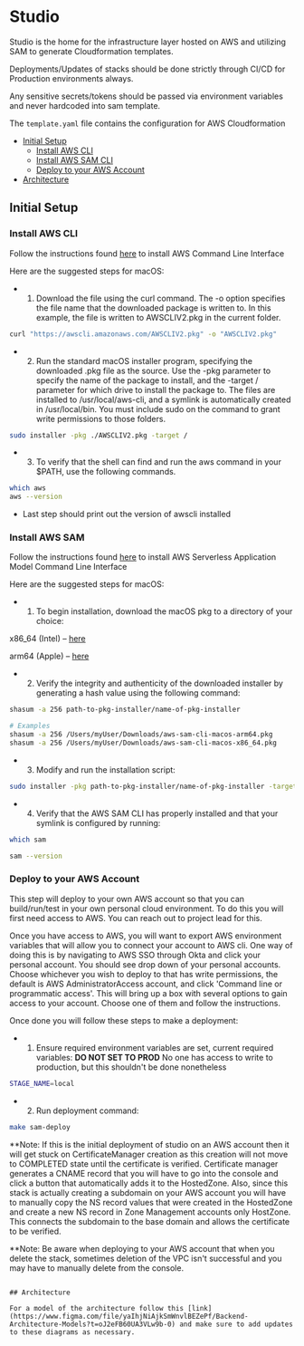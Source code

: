 # Studio

Studio is the home for the infrastructure layer hosted on AWS and utilizing SAM to generate Cloudformation templates.

Deployments/Updates of stacks should be done strictly through CI/CD for Production environments always.

Any sensitive secrets/tokens should be passed via environment variables and never hardcoded into sam template.


The `template.yaml` file contains the configuration for AWS Cloudformation

- [Initial Setup](#initial-setup)
    - [Install AWS CLI](#install-aws-cli)
    - [Install AWS SAM CLI](#install-aws-sam-cli)
    - [Deploy to your AWS Account](#deploy-to-your-aws-account)
- [Architecture](#architecture)

## Initial Setup

### Install AWS CLI

Follow the instructions found [here](https://docs.aws.amazon.com/cli/latest/userguide/getting-started-install.html) to install AWS Command Line Interface

Here are the suggested steps for macOS:

- 1. Download the file using the curl command. The -o option specifies the file name that the downloaded package is written to. In this example, the file is written to AWSCLIV2.pkg in the current folder. 
```bash
curl "https://awscli.amazonaws.com/AWSCLIV2.pkg" -o "AWSCLIV2.pkg"
```
- 2. Run the standard macOS installer program, specifying the downloaded .pkg file as the source. Use the -pkg parameter to specify the name of the package to install, and the -target / parameter for which drive to install the package to. The files are installed to /usr/local/aws-cli, and a symlink is automatically created in /usr/local/bin. You must include sudo on the command to grant write permissions to those folders.
```bash
sudo installer -pkg ./AWSCLIV2.pkg -target /
```
- 3. To verify that the shell can find and run the aws command in your $PATH, use the following commands.
```bash
which aws
aws --version
```
- Last step should print out the version of awscli installed


### Install AWS SAM

Follow the instructions found [here](https://docs.aws.amazon.com/serverless-application-model/latest/developerguide/install-sam-cli.html) to install AWS Serverless Application Model Command Line Interface

Here are the suggested steps for macOS:

- 1. To begin installation, download the macOS pkg to a directory of your choice:

x86_64 (Intel) – [here](https://github.com/aws/aws-sam-cli/releases/latest/download/aws-sam-cli-macos-x86_64.pkg)

arm64 (Apple) – [here](https://github.com/aws/aws-sam-cli/releases/latest/download/aws-sam-cli-macos-arm64.pkg)

- 2. Verify the integrity and authenticity of the downloaded installer by generating a hash value using the following command:
```bash
shasum -a 256 path-to-pkg-installer/name-of-pkg-installer

# Examples
shasum -a 256 /Users/myUser/Downloads/aws-sam-cli-macos-arm64.pkg
shasum -a 256 /Users/myUser/Downloads/aws-sam-cli-macos-x86_64.pkg
```

- 3. Modify and run the installation script:
```bash
sudo installer -pkg path-to-pkg-installer/name-of-pkg-installer -target /
```

- 4. Verify that the AWS SAM CLI has properly installed and that your symlink is configured by running:
```bash
which sam

sam --version
```

### Deploy to your AWS Account

This step will deploy to your own AWS account so that you can build/run/test in your own personal cloud environment. To do this you will first need access to AWS. You can reach out to project lead for this.

Once you have access to AWS, you will want to export AWS environment variables that will allow you to connect your account to AWS cli. One way of doing this is by navigating to AWS SSO through Okta and click your personal account. You should see drop down of your personal accounts. Choose whichever you wish to deploy to that has write permissions, the default is AWS AdministratorAccess account, and click 'Command line or programmatic access'. This will bring up a box with several options to gain access to your account. Choose one of them and follow the instructions.

Once done you will follow these steps to make a deployment:

- 1. Ensure required environment variables are set, current required variables:
**DO NOT SET TO PROD**
No one has access to write to production, but this shouldn't be done nonetheless
```bash
STAGE_NAME=local
```

- 2. Run deployment command:
```bash
make sam-deploy
```
**Note: If this is the initial deployment of studio on an AWS account then it will get stuck on CertificateManager creation as this creation will not move to COMPLETED state until the certificate is verified. Certificate manager generates a CNAME record that you will have to go into the console and click a button that automatically adds it to the HostedZone. Also, since this stack is actually creating a subdomain on your AWS account you will have to manually copy the NS record values that were created in the HostedZone and create a new NS record in Zone Management accounts only HostZone. This connects the subdomain to the base domain and allows the certificate to be verified.

**Note: Be aware when deploying to your AWS account that when you delete the stack, sometimes deletion
of the VPC isn't successful and you may have to manually delete from the console.

```

## Architecture

For a model of the architecture follow this [link](https://www.figma.com/file/yaIhjNiAjkSmWnvlBEZePf/Backend-Architecture-Models?t=oJ2eFB60UA3VLw9b-0) and make sure to add updates to these diagrams as necessary.